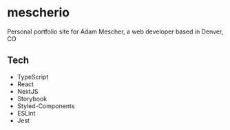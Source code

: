 # mescherio

Personal portfolio site for Adam Mescher, a web developer based in Denver, CO

## Tech

* TypeScript
* React
* NextJS
* Storybook
* Styled-Components
* ESLint
* Jest
